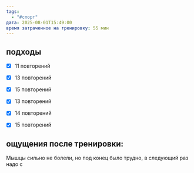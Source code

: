 ```yaml
---
tags:
  - "#спорт"
дата: 2025-08-01T15:49:00
время затраченное на тренировку: 55 мин
---
```


## подходы

 - [x] 11 повторений 
 - [x] 13 повторений
 - [x] 15 повторений
 - [x] 13 повторений
 - [x] 14 повторений
 - [x] 15 повторений

 
## ощущения после тренировки:

Мышцы сильно не болели, но под конец было трудно, в следующий раз надо с
